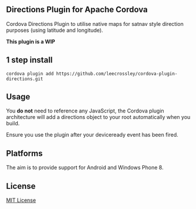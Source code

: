 ## Directions Plugin for Apache Cordova

Cordova Directions Plugin to utilise native maps for satnav style direction purposes (using latitude and longitude).

**This plugin is a WIP**

## 1 step install

```
cordova plugin add https://github.com/leecrossley/cordova-plugin-directions.git
```

## Usage

You **do not** need to reference any JavaScript, the Cordova plugin architecture will add a directions object to your root automatically when you build.

Ensure you use the plugin after your deviceready event has been fired.

## Platforms

The aim is to provide support for Android and Windows Phone 8.

## License

[MIT License](http://ilee.mit-license.org)